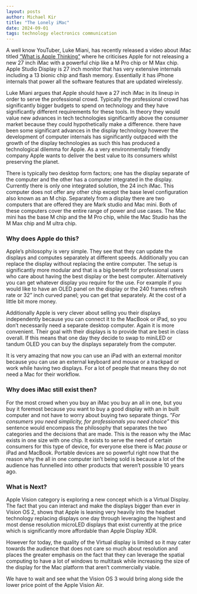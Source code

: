 ```yaml
---
layout: posts
author: Michael Kir
title: "The Lonely iMac"
date: 2024-09-01
tags: technology electronics communication
---
```

A well know YouTuber, Luke Miani, has recently released a video about iMac titled [“What is Apple Thinking”](https://www.youtube.com/watch?v=c2PRXEq-3YY&t=631s) where he criticises Apple for not releasing a new 27 inch iMac with a powerful chip like a M Pro chip or M Max chip. Apple Studio Display is 27 inch monitor that has very extensive internals including a 13 bionic chip and flash memory. Essentially it has iPhone internals that power all the software features that are updated wirelessly. 

Luke Miani argues that Apple should have a 27 inch iMac in its lineup in order to serve the professional crowd. Typically the professional crowd has significantly bigger budgets to spend on technology and they have significantly different requirements for these tools. In theory they would value new advances in tech technologies significantly above the consumer market because they could hypothetically make a difference. there have been some significant advances in the display technology however the development of computer internals has significantly outpaced with the growth of the display technologies as such this has produced a technological dilemma for Apple. As a very environmentally friendly company Apple wants to deliver the best value to its consumers whilst preserving the planet.

There is typically two desktop form factors; one has the display separate of the computer and the other has a computer integrated in the display. Currently there is only one integrated solution, the 24 inch iMac. This computer does not offer any other chip except the base level configuration also known as an M chip.
Separately from a display there are two computers that are offered they are Mark studio and Mac mini. Both of these computers cover the entire range of power and use cases. The Mac mini has the base M chip and the M Pro chip, while the Mac Studio has the M Max chip and M ultra chip.

### Why does Apple do this?

Apple’s philosophy is very simple. They see that they can update the displays and computes separately at different speeds. Additionally you can replace the display without replacing the entire computer. The setup is significantly more modular and that is a big benefit for professional users who care about having the best display or the best computer. Alternatively you can get whatever display you require for the use. For example if you would like to have an OLED panel on the display or the 240 frames refresh rate or 32” inch curved panel; you can get that separately. At the cost of a little bit more money.

Additionally Apple is very clever about selling you their displays independently because you can connect it to the MacBook or iPad, so you don’t necessarily need a separate desktop computer. Again it is more convenient. Their goal with their displays is to provide that are best in class overall. If this means that one day they decide to swap to miniLED or tandum OLED you can buy the displays separately from the computer.

It is very amazing that now you can use an iPad with an external monitor because you can use an external keyboard and mouse or a trackpad or work while having two displays. For a lot of people that means they do not need a Mac for their workflow.

### Why does iMac still exist then?

For the most crowd when you buy an iMac you buy an all in one, but you buy it foremost because you want to buy a good display with an in built computer and not have to worry about buying two separate things. *”For consumers you need simplicity, for professionals you need choice”* this sentence would encompass the philosophy that separates the two categories and the decisions that are made. This is the reason why the iMac exists in one size with one chip. It exists to serve the need of certain consumers for this type of device, for everyone else there is Mac *pause* or iPad and MacBook. Portable devices are so powerful right now that the reason why the all in one computer isn’t being sold is because a lot of the audience has funnelled into other products that weren’t possible 10 years ago. 

### What is Next?

Apple Vision category is exploring a new concept which is a Virtual Display. The fact that you can interact and make the displays bigger than ever in Vision OS 2, shows that Apple is leaning very heavily into the headset technology replacing displays one day through leveraging the highest and most dense resolution microLED displays that exist currently at the price which is significantly more affordable than Apple Display XDR.

However for today, the quality of the Virtual display is limited so it may cater towards the audience that does not care so much about resolution and places the greater emphasis on the fact that they can leverage the spatial computing to have a lot of windows to multitask while increasing the size of the display for the Mac platform that aren’t commercially viable. 

We have to wait and see what the Vision OS 3 would bring along side the lower price point of the Apple Vision Air.